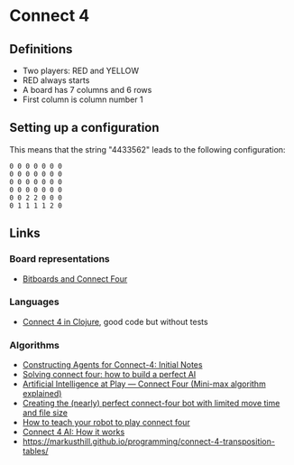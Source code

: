 # Connect 4

## Definitions

- Two players: RED and YELLOW
- RED always starts
- A board has 7 columns and 6 rows
- First column is column number 1

## Setting up a configuration

This means that the string "4433562" leads to the following configuration:

```
0 0 0 0 0 0 0
0 0 0 0 0 0 0
0 0 0 0 0 0 0
0 0 0 0 0 0 0
0 0 2 2 0 0 0
0 1 1 1 1 2 0
```

## Links


### Board representations

- [Bitboards and Connect Four](https://github.com/denkspuren/BitboardC4/blob/master/BitboardDesign.md)

### Languages

- [Connect 4 in Clojure](https://github.com/eigenlicht/clj-connect-four), good code but without tests

### Algorithms

- [Constructing Agents for Connect-4: Initial Notes](https://markusthill.github.io/programming/connect-4-introduction-and-tree-search-algorithms/)
- [Solving connect four: how to build a perfect AI](http://blog.gamesolver.org/solving-connect-four/01-introduction/)
- [Artificial Intelligence at Play — Connect Four (Mini-max algorithm explained)](https://medium.com/analytics-vidhya/artificial-intelligence-at-play-connect-four-minimax-algorithm-explained-3b5fc32e4a4f)
- [Creating the (nearly) perfect connect-four bot with limited move time and file size](https://towardsdatascience.com/creating-the-perfect-connect-four-ai-bot-c165115557b0)
- [How to teach your robot to play connect four](https://roboticsproject.readthedocs.io/en/latest/index.html)
- [Connect 4 AI: How it works](https://roadtolarissa.com/connect-4-ai-how-it-works/)
- https://markusthill.github.io/programming/connect-4-transposition-tables/
